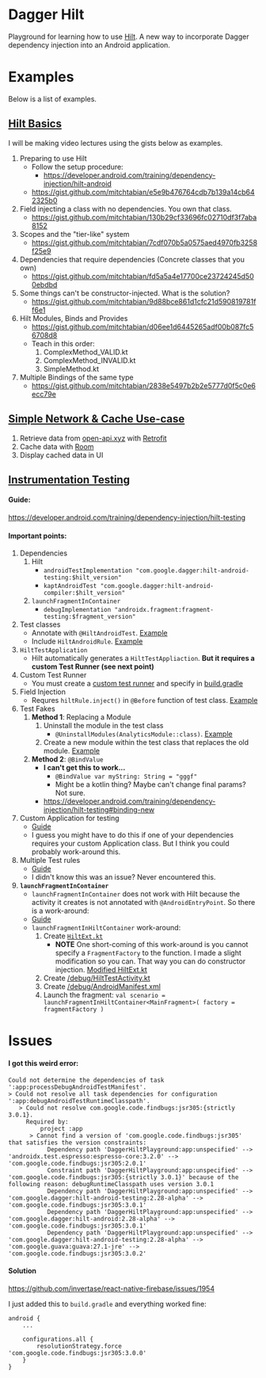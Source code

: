 # Dagger Hilt
Playground for learning how to use [Hilt](https://dagger.dev/hilt/). A new way to incorporate Dagger dependency injection into an Android application.

# Examples
Below is a list of examples.

## [Hilt Basics](https://github.com/mitchtabian/Dagger-Hilt-Playerground/tree/basics)
I will be making video lectures using the gists below as examples. 

1. Preparing to use Hilt
	- Follow the setup procedure:
		- https://developer.android.com/training/dependency-injection/hilt-android
	- https://gist.github.com/mitchtabian/e5e9b476764cdb7b139a14cb642325b0
2. Field injecting a class with no dependencies. You own that class.
	- https://gist.github.com/mitchtabian/130b29cf33696fc02710df3f7aba8152
3. Scopes and the "tier-like" system
	- https://gist.github.com/mitchtabian/7cdf070b5a0575aed4970fb3258f25e9
4. Dependencies that require dependencies (Concrete classes that you own)
	- https://gist.github.com/mitchtabian/fd5a5a4e17700ce23724245d500ebdbd
5. Some things can't be constructor-injected. What is the solution?
	- https://gist.github.com/mitchtabian/9d88bce861d1cfc21d590819781ff6e1
6. Hilt Modules, Binds and Provides
	- https://gist.github.com/mitchtabian/d06ee1d6445265adf00b087fc56708d8
	- Teach in this order:
		1. ComplexMethod_VALID.kt
		2. ComplexMethod_INVALID.kt
		3. SimpleMethod.kt
7. Multiple Bindings of the same type
	- https://gist.github.com/mitchtabian/2838e5497b2b2e5777d0f5c0e6ecc79e






## [Simple Network & Cache Use-case](https://github.com/mitchtabian/Dagger-Hilt-Playerground/tree/Simple-Network-Cache-Use-Case)
1. Retrieve data from [open-api.xyz](https://open-api.xyz/placeholder/blogs) with [Retrofit](https://square.github.io/retrofit/)
2. Cache data with [Room](https://developer.android.com/topic/libraries/architecture/room)
3. Display cached data in UI


## [Instrumentation Testing](https://github.com/mitchtabian/Dagger-Hilt-Playerground/tree/hilt-testing)
#### Guide: 
https://developer.android.com/training/dependency-injection/hilt-testing

#### Important points:
1. Dependencies
    1. Hilt
        - `androidTestImplementation "com.google.dagger:hilt-android-testing:$hilt_version"`
        - `kaptAndroidTest "com.google.dagger:hilt-android-compiler:$hilt_version"`
    2. `launchFragmentInContainer`
        - `debugImplementation "androidx.fragment:fragment-testing:$fragment_version"`
2. Test classes
    - Annotate with `@HiltAndroidTest`. [Example](https://github.com/mitchtabian/Dagger-Hilt-Playerground/blob/hilt-testing/app/src/androidTest/java/com/codingwithmitch/daggerhiltplayground/MainActivityTest.kt#L25)
    - Include `HiltAndroidRule`. [Example](https://github.com/mitchtabian/Dagger-Hilt-Playerground/blob/hilt-testing/app/src/androidTest/java/com/codingwithmitch/daggerhiltplayground/MainActivityTest.kt#L29)
3. `HiltTestApplication `
    - Hilt automatically generates a `HiltTestAppliaction`. **But it requires a custom Test Runner (see next point)**
4. Custom Test Runner
    - You must create a [custom test runner](https://github.com/mitchtabian/Dagger-Hilt-Playerground/blob/hilt-testing/app/src/androidTest/java/com/codingwithmitch/daggerhiltplayground/MyTestRunner.kt) and specify in [build.gradle](https://github.com/mitchtabian/Dagger-Hilt-Playerground/blob/hilt-testing/app/build.gradle#L18)
5. Field Injection
    - Requres `hiltRule.inject()` in `@Before` function of test class. [Example](https://github.com/mitchtabian/Dagger-Hilt-Playerground/blob/hilt-testing/app/src/androidTest/java/com/codingwithmitch/daggerhiltplayground/MainActivityTest.kt#L39)
6. Test Fakes
    1. **Method 1**: Replacing a Module
        1. Uninstall the module in the test class
            - `@UninstallModules(AnalyticsModule::class)`. [Example](https://github.com/mitchtabian/Dagger-Hilt-Playerground/blob/hilt-testing/app/src/androidTest/java/com/codingwithmitch/daggerhiltplayground/MainActivityTest.kt#L24)
        2. Create a new module within the test class that replaces the old module. [Example](https://github.com/mitchtabian/Dagger-Hilt-Playerground/blob/hilt-testing/app/src/androidTest/java/com/codingwithmitch/daggerhiltplayground/MainActivityTest.kt#L56)
    2. **Method 2**: `@BindValue`
        - **I can't get this to work...**
            - `@BindValue var myString: String = "gggf"`
            - Might be a kotlin thing? Maybe can't change final params? Not sure.
        - https://developer.android.com/training/dependency-injection/hilt-testing#binding-new
7. Custom Application for testing
    - [Guide](https://developer.android.com/training/dependency-injection/hilt-testing#custom-application)
    - I guess you might have to do this if one of your dependencies requires your custom Application class. But I think you could probably work-around this.
8. Multiple Test rules
    - [Guide](https://developer.android.com/training/dependency-injection/hilt-testing#multiple-testrules)
    - I didn't know this was an issue? Never encountered this.
9. **`launchFragmentInContainer`**
    - `launchFragmentInContainer` does not work with Hilt because the activity it creates is not annotated with `@AndroidEntryPoint`. So there is a work-around:
    - [Guide](https://developer.android.com/training/dependency-injection/hilt-testing#launchfragment)
    - `launchFragmentInHiltContainer` work-around:
        1. Create [`HiltExt.kt`](https://github.com/android/architecture-samples/blob/dev-hilt/app/src/androidTest/java/com/example/android/architecture/blueprints/todoapp/HiltExt.kt)
            - **NOTE** One short-coming of this work-around is you cannot specify a `FragmentFactory` to the function. I made a slight modification so you can. That way you can do constructor injection. [Modified HiltExt.kt](https://gist.github.com/mitchtabian/b7bb933d2f1fb5262f9d6b24b247a0ab)
        2. Create [/debug/HiltTestActivity.kt](https://github.com/android/architecture-samples/blob/dev-hilt/app/src/debug/java/com/example/android/architecture/blueprints/todoapp/HiltTestActivity.kt)
        3. Create [/debug/AndroidManifest.xml](https://github.com/android/architecture-samples/blob/dev-hilt/app/src/debug/AndroidManifest.xml)
        4. Launch the fragment: `val scenario = launchFragmentInHiltContainer<MainFragment>(
                                             factory = fragmentFactory
                                         )`

# Issues
#### I got this weird error:
```
Could not determine the dependencies of task ':app:processDebugAndroidTestManifest'.
> Could not resolve all task dependencies for configuration ':app:debugAndroidTestRuntimeClasspath'.
   > Could not resolve com.google.code.findbugs:jsr305:{strictly 3.0.1}.
     Required by:
         project :app
      > Cannot find a version of 'com.google.code.findbugs:jsr305' that satisfies the version constraints: 
           Dependency path 'DaggerHiltPlayground:app:unspecified' --> 'androidx.test.espresso:espresso-core:3.2.0' --> 'com.google.code.findbugs:jsr305:2.0.1'
           Constraint path 'DaggerHiltPlayground:app:unspecified' --> 'com.google.code.findbugs:jsr305:{strictly 3.0.1}' because of the following reason: debugRuntimeClasspath uses version 3.0.1
           Dependency path 'DaggerHiltPlayground:app:unspecified' --> 'com.google.dagger:hilt-android-testing:2.28-alpha' --> 'com.google.code.findbugs:jsr305:3.0.1'
           Dependency path 'DaggerHiltPlayground:app:unspecified' --> 'com.google.dagger:hilt-android:2.28-alpha' --> 'com.google.code.findbugs:jsr305:3.0.1'
           Dependency path 'DaggerHiltPlayground:app:unspecified' --> 'com.google.dagger:hilt-android-testing:2.28-alpha' --> 'com.google.guava:guava:27.1-jre' --> 'com.google.code.findbugs:jsr305:3.0.2'
```

#### Solution
https://github.com/invertase/react-native-firebase/issues/1954

I just added this to `build.gradle` and everything worked fine:
```
android {
    ... 

    configurations.all {
        resolutionStrategy.force 'com.google.code.findbugs:jsr305:3.0.0'
    }
}
```




